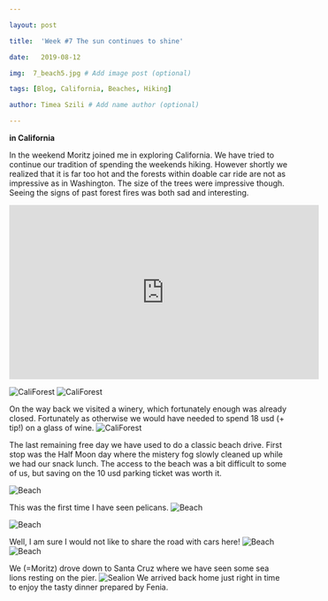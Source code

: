 ```yaml
---

layout: post

title:  'Week #7 The sun continues to shine'

date:   2019-08-12

img:  7_beach5.jpg # Add image post (optional)

tags: [Blog, California, Beaches, Hiking]

author: Timea Szili # Add name author (optional)

---
```


**in California**

In the weekend Moritz joined me in exploring California. We have tried to continue our tradition of spending the weekends hiking. However shortly we realized that it is far too hot and the forests within doable car ride are not as impressive as in Washington. The size of the trees were impressive though. Seeing the signs of past forest fires was both sad and interesting.

<iframe width="560" height="315" src="https://www.youtube.com/embed/6BjFrspFmHU" frameborder="0" allow="accelerometer; autoplay; encrypted-media; gyroscope; picture-in-picture" allowfullscreen></iframe>

![CaliForest]({{site.baseurl}}/assets/img/7_hike2.jpg) 
![CaliForest]({{site.baseurl}}/assets/img/7_hike3.jpg)

On the way back we visited a winery, which fortunately enough was already closed. Fortunately as otherwise we would have needed to spend 18 usd (+ tip!) on a glass of wine.
![CaliForest]({{site.baseurl}}/assets/img/7_hike4.jpg)

The last remaining free day we have used to do a classic beach drive. First stop was the Half Moon day where the mistery fog slowly cleaned up while we had our snack lunch. The access to the beach was a bit difficult to some of us, but saving on the 10 usd parking ticket was worth it. 

![Beach]({{site.baseurl}}/assets/img/7_beach4.jpg) 

This was the first time I have seen pelicans.
![Beach]({{site.baseurl}}/assets/img/7_beach8.jpg) 

![Beach]({{site.baseurl}}/assets/img/7_beach_7.jpg)

Well, I am sure I would not like to share the road with cars here!
![Beach]({{site.baseurl}}/assets/img/7_beach9.jpg)
![Beach]({{site.baseurl}}/assets/img/7_beach10.jpg)


We (=Moritz) drove down to Santa Cruz where we have seen some sea lions resting on the pier.
![Sealion]({{site.baseurl}}/assets/img/7_beach10.jpg)
We arrived back home just right in time to enjoy the tasty dinner prepared by Fenia.
